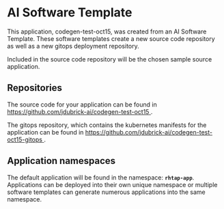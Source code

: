 # AI Software Template

This application, codegen-test-oct15, was created from an AI Software Template. These software templates create a new source code repository as well as a new gitops deployment repository.

Included in the source code repository will be the chosen sample source application.

## Repositories

The source code for your application can be found in [https://github.com/jdubrick-ai/codegen-test-oct15 ](https://github.com/jdubrick-ai/codegen-test-oct15 ).
 
The gitops repository, which contains the kubernetes manifests for the application can be found in 
[https://github.com/jdubrick-ai/codegen-test-oct15-gitops ](https://github.com/jdubrick-ai/codegen-test-oct15-gitops ). 

## Application namespaces 

The default application will be found in the namespace: **`rhtap-app`**. Applications can be deployed into their own unique namespace or multiple software templates can generate numerous applications into the same namespace.